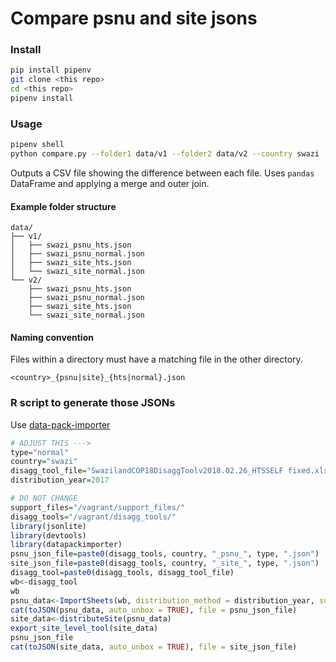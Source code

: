 # Compare psnu and site jsons

### Install

```bash
pip install pipenv
git clone <this repo>
cd <this repo>
pipenv install
```

### Usage

```bash
pipenv shell
python compare.py --folder1 data/v1 --folder2 data/v2 --country swazi
```

Outputs a CSV file showing the difference between each file.
Uses `pandas` DataFrame and applying a merge and outer join.

#### Example folder structure

```
data/
├── v1/
│   ├── swazi_psnu_hts.json
│   ├── swazi_psnu_normal.json
│   ├── swazi_site_hts.json
│   └── swazi_site_normal.json
└── v2/
    ├── swazi_psnu_hts.json
    ├── swazi_psnu_normal.json
    ├── swazi_site_hts.json
    └── swazi_site_normal.json
```

#### Naming convention

Files within a directory must have a matching file in the other directory.

`<country>_{psnu|site}_{hts|normal}.json`


### R script to generate those JSONs

Use [data-pack-importer](https://github.com/jason-p-pickering/data-pack-importer)

```R
# ADJUST THIS --->
type="normal"
country="swazi"
disagg_tool_file="SwazilandCOP18DisaggToolv2018.02.26_HTSSELF fixed.xlsx"
distribution_year=2017

# DO NOT CHANGE
support_files="/vagrant/support_files/"
disagg_tools="/vagrant/disagg_tools/"
library(jsonlite)
library(devtools)
library(datapackimporter)
psnu_json_file=paste0(disagg_tools, country, "_psnu_", type, ".json")
site_json_file=paste0(disagg_tools, country, "_site_", type, ".json")
disagg_tool=paste0(disagg_tools, disagg_tool_file)
wb<-disagg_tool
wb
psnu_data<-ImportSheets(wb, distribution_method = distribution_year, support_files_path = support_files)
cat(toJSON(psnu_data, auto_unbox = TRUE), file = psnu_json_file)
site_data<-distributeSite(psnu_data)
export_site_level_tool(site_data)
psnu_json_file
cat(toJSON(site_data, auto_unbox = TRUE), file = site_json_file)
```